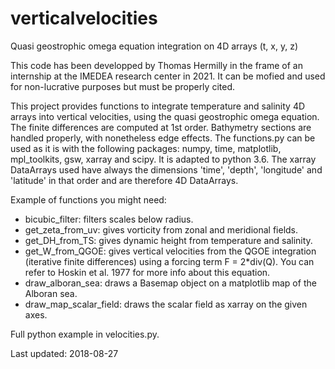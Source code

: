 # verticalvelocities
Quasi geostrophic omega equation integration on 4D arrays (t, x, y, z)

This code has been developped by Thomas Hermilly in the frame of an internship at the IMEDEA
research center in 2021. It can be mofied and used for non-lucrative purposes but must be
properly cited.

This project provides functions to integrate temperature and salinity 4D arrays into vertical
velocities, using the quasi geostrophic omega equation. The finite differences are computed
at 1st order. Bathymetry sections are handled properly, with nonetheless edge effects. The
functions.py can be used as it is with the following packages: numpy, time, matplotlib, 
mpl_toolkits, gsw, xarray and scipy. It is adapted to python 3.6. The xarray DataArrays
used have always the dimensions 'time', 'depth', 'longitude' and 'latitude' in that order
and are therefore 4D DataArrays.

Example of functions you might need:

- bicubic_filter: filters scales below radius.
- get_zeta_from_uv: gives vorticity from zonal and meridional fields.
- get_DH_from_TS: gives dynamic height from temperature and salinity.
- get_W_from_QGOE: gives vertical velocities from the QGOE integration (iterative finite
differences) using a forcing term F = 2*div(Q). You can refer to Hoskin et al. 1977 for 
more info about this equation.
- draw_alboran_sea: draws a Basemap object on a matplotlib map of the Alboran sea.
- draw_map_scalar_field: draws the scalar field as xarray on the given axes.

Full python example in velocities.py.

Last updated: 2018-08-27
